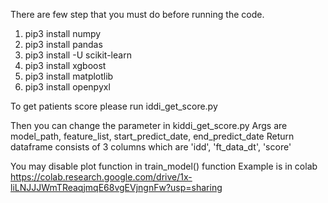 
There are few step that you must do before running the code.
1. pip3 install numpy
2. pip3 install pandas
3. pip3 install -U scikit-learn
4. pip3 install xgboost
5. pip3 install matplotlib
6. pip3 install openpyxl

To get patients score please run iddi_get_score.py

Then you can change the parameter in kiddi_get_score.py
Args are model_path, feature_list, start_predict_date, end_predict_date
Return dataframe consists of 3 columns which are 'idd', 'ft_data_dt', 'score'

You may disable plot function in train_model() function
Example is in colab https://colab.research.google.com/drive/1x-liLNJJJWmTReaqjmqE68vgEVjngnFw?usp=sharing